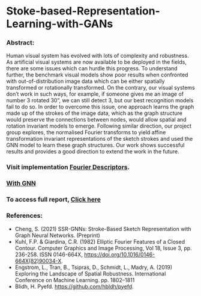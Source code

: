 # Stoke-based-Representation-Learning-with-GANs

### Abstract:
Human visual system has evolved with lots of complexity and robustness. As
artificial visual systems are now available to be deployed in the fields, there are
some issues which can hurdle this progress. To understand further, the benchmark
visual models show poor results when confronted with out-of-distribution image data
which can be either spatially transformed or rotationally transformed. On the
contrary, our visual systems don’t work in such ways, for example, if someone gives
me an image of number 3 rotated 30”, we can still detect 3, but our best recognition
models fail to do so. In order to overcome this issue, one approach learns the graph
made up of the strokes of the image data, which as the graph structure would
preserve the connections between nodes, would allow spatial and rotation invariant
models to emerge. Following similar direction, our project group explores, the
normalised Fourier transforms to yield affine transformation invariant representations
of the sketch strokes and used the GNN model to learn these graph structures. Our
work shows successful results and provides a good direction to extend the work in
the future.

### Visit implementation [Fourier Descriptors](https://colab.research.google.com/drive/1-OzR4dc4RXJ0QxnIhnOeh9gSHcli9zUl?usp=share_link).
### [With GNN ](https://colab.research.google.com/drive/1kllD1luRDxY01sxEcItL8d8n20CGbO02?usp=share_link)

### To access full report, [Click here](https://github.com/pathu007/Stoke-based-Representation-Learning-with-GANs/blob/main/Final%20Report%20-%20Stroke-Based%20Representation%20Learning.pdf)

### References:
- Cheng, S. (2021) SSR-GNNs: Stroke-Based Sketch Representation with Graph Neural
Networks. (Preprint)
- Kuhl, F.P. & Giardina, C.R. (1982) Elliptic Fourier Features of a Closed Contour. Computer
Graphics and Image Processing, Vol 18, Issue 3, pp. 236-258. ISSN 0146-664X,
https://doi.org/10.1016/0146-664X(82)90034-X.
- Engstrom, L., Tran, B., Tsipras, D., Schmidt, L., Madry, A. (2019) Exploring the Landscape of
Spatial Robustness. International Conference on Machine Learning. pp. 1802–1811
- Blidh, H. Pyefd. https://github.com/hbldh/pyefd.
